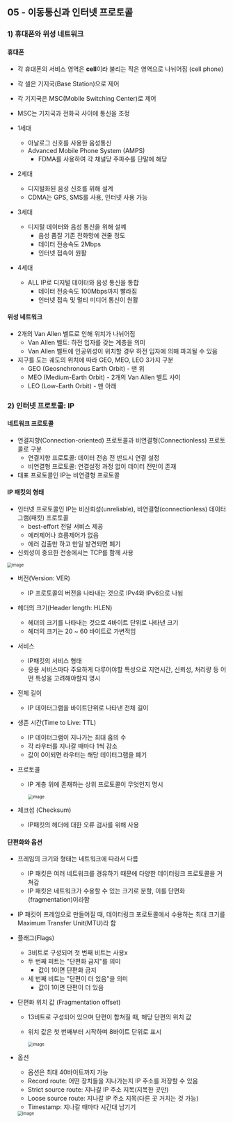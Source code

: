 ## 05 - 이동통신과 인터넷 프로토콜

### 1) 휴대폰와 위성 네트워크

#### 휴대폰

- 각 휴대폰의 서비스 영역은 **cell**이라 불리는 작은 영역으로 나뉘어짐 (cell phone)
- 각 셀은 기지국(Base Station)으로 제어
- 각 기지국은 MSC(Mobile Switching Center)로 제어
- MSC는 기지국과 전화국 사이에 통신을 조정



- 1세대
  - 아날로그 신호를 사용한 음성통신
  - Advanced Mobile Phone System (AMPS)
    - FDMA를 사용하여 각 채널당 주파수를 단말에 해당
- 2세대
  - 디지털화된 음성 신호를 위해 설계
  - CDMA는 GPS, SMS를 사용, 인터넷 사용 가능
- 3세대
  - 디지털 데이터와 음성 통신을 위해 설꼐
    - 음성 품질 기존 전화망에 견줄 정도
    - 데이터 전송속도 2Mbps
    - 인터넷 접속이 원활
- 4세대
  - ALL IP로 디지털 데이터와 음성 통신을 통합
    - 데이터 전송속도 100Mbps까지 빨라짐
    - 인터넷 접속 및 멀티 미디어 통신이 원활



#### 위성 네트워크

- 2개의 Van Allen 벨트로 인해 위치가 나뉘어짐
  - Van Allen 벨트: 하전 입자를 갖는 계층을 의미
  - Van Allen 벨트에 인공위성이 위치할 경우 하전 입자에 의해 파괴될 수 있음
- 지구를 도는 궤도의 위치에 따라 GEO, MEO, LEO 3가지 구분
  - GEO (Geosnchronous Earth Orbit) - 맨 위
  - MEO (Medium-Earth Orbit) - 2개의 Van Allen 벨트 사이
  - LEO (Low-Earth Orbit) - 맨 아래



### 2) 인터넷 프로토콜: IP

#### 네트워크 프로토콜

- 연결지향(Connection-oriented) 프로토콜과 비연결형(Connectionless) 프로토콜로 구분
  - 연결지향 프로토콜: 데이터 전송 전 반드시 연결 설정
  - 비연결형 프로토콜: 연결설정 과정 없이 데이터 전만이 존재
- 대표 프로토콜인 IP는 비연결형 프로토콜



#### IP 패킷의 형태

- 인터넷 프로토콜인 IP는 비신뢰성(unreliable), 비연결형(connectionless) 데이터그램(패킷) 프로토콜
  - best-effort 전달 서비스 제공
  - 에러제어나 흐름제어가 없음
  - 에러 검출만 하고 만일 발견되면 폐기
- 신뢰성이 중요한 전송에서는 TCP를 함께 사용

<img src="https://user-images.githubusercontent.com/70627979/149047256-1c24fe12-39bd-4dee-ab46-d1c9d641f8c5.png" alt="image" style="zoom:67%;" />

- 버전(Version: VER)
  - IP 프로토콜의 버전을 나타내는 것으로 IPv4와 IPv6으로 나뉨
- 헤더의 크기(Header length: HLEN)
  - 헤더의 크기를 나타내는 것으로 4바이트 단위로 나타낸 크기
  - 헤더의 크기는 20 ~ 60 바이트로 가변적임
- 서비스
  - IP패킷의 서비스 형태
  - 응용 서비스마다 주요하게 다루어야할 특성으로 지연시간, 신뢰성, 처리량 등 어떤 특성을 고려해야할지 명시

- 전체 길이
  - IP 데이터그램을 바이트단위로 나타낸 전체 길이

- 생존 시간(Time to Live: TTL)
  - IP 데이터그램이 지나가는 최대 홉의 수
  - 각 라우터를 지나갈 때마다 1씩 감소
  - 값이 0이되면 라우터는 해당 데이터그램을 폐기

- 프로토콜

  - IP 계층 위에 존재하는 상위 프로토콜이 무엇인지 명시

    <img src="https://user-images.githubusercontent.com/70627979/149048659-5114ed82-31ab-4b0b-99b1-cd6ad3bc5201.png" alt="image" style="zoom:67%;" />

- 체크섬 (Checksum)

  - IP패킷의 헤더에 대한 오류 검사를 위해 사용

    

#### 단편화와 옵션

- 프레임의 크기와 형태는 네트워크에 따라서 다름
  - IP 패킷은 여러 네트워크를 경유하기 때문에 다양한 데이터링크 프로토콜을 거쳐감
  - IP 패킷은 네트워크가 수용할 수 있는 크기로 분할, 이를 단편화(fragmentation)이라함

- IP 패킷이 프레임으로 만들어질 때, 데이터링크 포로토콜에서 수용하는 최대 크기를 Maximum Transfer Unit(MTU)라 함
- 플래그(Flags)
  - 3비트로 구성되며 첫 번째 비트는 사용x
  - 두 번째 피트는 "단편화 금지"를 의미
    - 값이 1이면 단편화 금지
  - 세 번째 비트는 "단편이 더 있음"을 의미
    - 값이 1이면 단편이 더 있음

- 단편화 위치 값 (Fragmentation offset)

  - 13비트로 구성되어 있으며 단편이 합쳐질 때, 해당 단편의 위치 값

  - 위치 값은 첫 번째부터 시작하며 8바이트 단위로 표시 

    <img src="https://user-images.githubusercontent.com/70627979/149049450-4c30cf1a-7247-406a-ac25-2bf29f817f2e.png" alt="image" style="zoom:67%;" />

- 옵션

  - 옵션은 최대 40바이트까지 가능
  - Record route: 어떤 장치들을 지나가는지 IP 주소를 저장할 수 있음
  - Strict source route: 지나갈 IP 주소 지목(지목한 곳만)
  - Loose source route: 지나갈 IP 주소 지목(다른 곳 거치는 것 가능)
  - Timestamp: 지나갈 때마다 시간대 남기기

  <img src="https://user-images.githubusercontent.com/70627979/149049741-f20c76b4-7d41-4264-8983-490d5394413f.png" alt="image" style="zoom:67%;" />